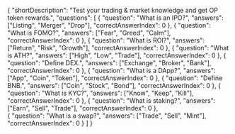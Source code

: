 {
  "shortDescription": "Test your trading & market knowledge and get OP token rewards.",
  "questions": [
    {
      "question": "What is an IPO?",
      "answers": ["Listing", "Merger", "Drop"],
      "correctAnswerIndex": 0
    },
    {
      "question": "What is FOMO?",
      "answers": ["Fear", "Greed", "Calm"],
      "correctAnswerIndex": 0
    },
    {
      "question": "What is ROI?",
      "answers": ["Return", "Risk", "Growth"],
      "correctAnswerIndex": 0
    },
    {
      "question": "What is ATH?",
      "answers": ["High", "Low", "Trade"],
      "correctAnswerIndex": 0
    },
    {
      "question": "Define DEX.",
      "answers": ["Exchange", "Broker", "Bank"],
      "correctAnswerIndex": 0
    },
    {
      "question": "What is a DApp?",
      "answers": ["App", "Coin", "Token"],
      "correctAnswerIndex": 0
    },
    {
      "question": "Define BNB.",
      "answers": ["Coin", "Stock", "Bond"],
      "correctAnswerIndex": 0
    },
    {
      "question": "What is KYC?",
      "answers": ["Know", "Keep", "Kill"],
      "correctAnswerIndex": 0
    },
    {
      "question": "What is staking?",
      "answers": ["Earn", "Sell", "Trade"],
      "correctAnswerIndex": 0
    },    
    {
      "question": "What is a swap?",
      "answers": ["Trade", "Sell", "Mint"],
      "correctAnswerIndex": 0
    }
  ]
} 